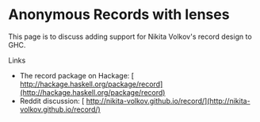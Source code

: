 # Anonymous Records with lenses


This page is to discuss adding support for Nikita Volkov's record design to GHC.


Links

- The record package on Hackage: [ http://hackage.haskell.org/package/record](http://hackage.haskell.org/package/record)
- Reddit discussion: [ http://nikita-volkov.github.io/record/](http://nikita-volkov.github.io/record/)
